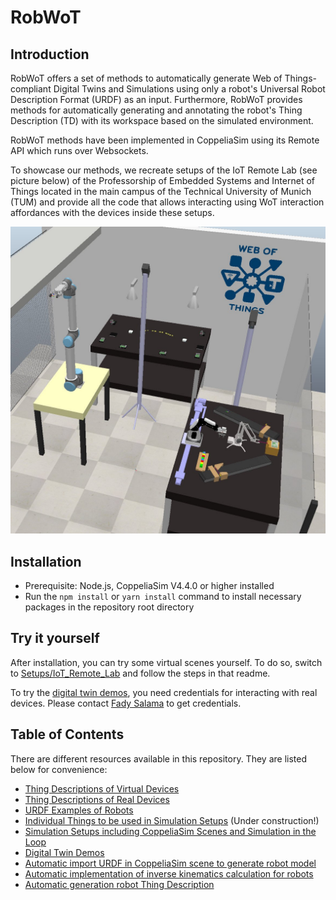 # RobWoT

## Introduction

RobWoT offers a set of methods to automatically generate Web of Things-compliant Digital Twins and Simulations using only a robot's Universal Robot Description Format (URDF) as an input.
Furthermore, RobWoT provides methods for automatically generating and annotating the robot's Thing Description (TD) with its workspace based on the simulated environment.

RobWoT methods have been implemented in CoppeliaSim using its Remote API which runs over Websockets.

To showcase our methods, we recreate setups of the IoT Remote Lab (see picture below) of the Professorship of Embedded Systems and Internet of Things located in the main campus of the Technical University of Munich (TUM) and provide all the code that allows interacting using WoT interaction affordances with the devices inside these setups.

![IoT Remote Lab](./pictures/iot-remote-lab.jpg)

## Installation

- Prerequisite: Node.js, CoppeliaSim V4.4.0 or higher installed
- Run the `npm install` or `yarn install` command to install necessary packages in the repository root directory

## Try it yourself

After installation, you can try some virtual scenes yourself.
To do so, switch to [Setups/IoT_Remote_Lab](./Setups/IoT_Remote_Lab) and follow the steps in that readme.

To try the [digital twin demos](./DigitalTwinDemos), you need credentials for interacting with real devices.
Please contact [Fady Salama](https://www.ce.cit.tum.de/en/esi/staff/salama/) to get credentials.

## Table of Contents

There are different resources available in this repository. They are listed below for convenience:

- [Thing Descriptions of Virtual Devices](./TDs/Virtual/)
- [Thing Descriptions of Real Devices](./TDs/Real/)
- [URDF Examples of Robots](./Assets/URDFs/)
- [Individual Things to be used in Simulation Setups](./SimulationThings/) (Under construction!)
- [Simulation Setups including CoppeliaSim Scenes and Simulation in the Loop](./Setups/)
- [Digital Twin Demos](./RealLifeDemos/)
- [Automatic import URDF in CoppeliaSim scene to generate robot model](./Library/Load_URDF_robot/)
- [Automatic implementation of inverse kinematics calculation for robots](./Library/Robot_WoT_Server/)
- [Automatic generation robot Thing Description](./Library/GenerateRobotDescription/)

